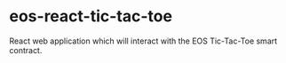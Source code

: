 # eos-react-tic-tac-toe
React web application which will interact with the EOS Tic-Tac-Toe smart contract.
